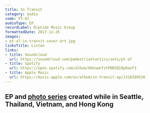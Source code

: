 ```yaml
---
title: In Transit
category: audio
code: PT-A7
audioType: EP
recordLabel: Riptide Music Group
formattedDate: 2017-11-25
images:
- pt-a7-in-transit-cover-art.jpg
linksTitle: Listen
links:
- title: Soundcloud
  url: https://soundcloud.com/pedestriantactics/sets/pt-a7
- title: Spotify
  url: https://open.spotify.com/album/6bVuwnfztP0BSQI0p8aof3
- title: Apple Music
  url: https://music.apple.com/us/album/in-transit-ep/1318399520
---
```


## EP and [photo series](https://imdantaylor.com/in-transit) created while in Seattle, Thailand, Vietnam, and Hong Kong

